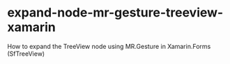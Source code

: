 # expand-node-mr-gesture-treeview-xamarin
How to expand the TreeView node using MR.Gesture in Xamarin.Forms (SfTreeView)
